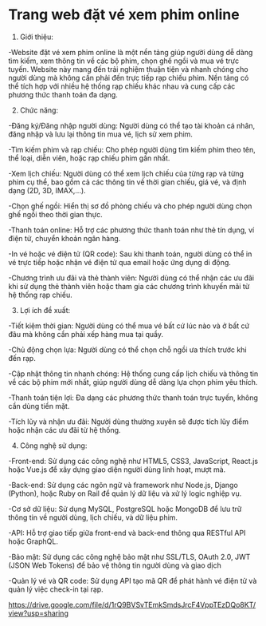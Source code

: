 # Trang web đặt vé xem phim online
1. Giới thiệu:

-Website đặt vé xem phim online là một nền tảng giúp người dùng dễ dàng tìm kiếm, xem thông tin về các bộ phim, chọn ghế ngồi và mua vé trực tuyến. Website này mang đến trải nghiệm thuận tiện và nhanh chóng cho người dùng mà không cần phải đến trực tiếp rạp chiếu phim. Nền tảng có thể tích hợp với nhiều hệ thống rạp chiếu khác nhau và cung cấp các phương thức thanh toán đa dạng.

2. Chức năng:

-Đăng ký/Đăng nhập người dùng: Người dùng có thể tạo tài khoản cá nhân, đăng nhập và lưu lại thông tin mua vé, lịch sử xem phim.

-Tìm kiếm phim và rạp chiếu: Cho phép người dùng tìm kiếm phim theo tên, thể loại, diễn viên, hoặc rạp chiếu phim gần nhất.

-Xem lịch chiếu: Người dùng có thể xem lịch chiếu của từng rạp và từng phim cụ thể, bao gồm cả các thông tin về thời gian chiếu, giá vé, và định dạng (2D, 3D, IMAX,...).

-Chọn ghế ngồi: Hiển thị sơ đồ phòng chiếu và cho phép người dùng chọn ghế ngồi theo thời gian thực.

-Thanh toán online: Hỗ trợ các phương thức thanh toán như thẻ tín dụng, ví điện tử, chuyển khoản ngân hàng.

-In vé hoặc vé điện tử (QR code): Sau khi thanh toán, người dùng có thể in vé trực tiếp hoặc nhận vé điện tử qua email hoặc ứng dụng di động.

-Chương trình ưu đãi và thẻ thành viên: Người dùng có thể nhận các ưu đãi khi sử dụng thẻ thành viên hoặc tham gia các chương trình khuyến mãi từ hệ thống rạp chiếu.

3. Lợi ích đề xuất:

-Tiết kiệm thời gian: Người dùng có thể mua vé bất cứ lúc nào và ở bất cứ đâu mà không cần phải xếp hàng mua tại quầy.

-Chủ động chọn lựa: Người dùng có thể chọn chỗ ngồi ưa thích trước khi đến rạp.

-Cập nhật thông tin nhanh chóng: Hệ thống cung cấp lịch chiếu và thông tin về các bộ phim mới nhất, giúp người dùng dễ dàng lựa chọn phim yêu thích.

-Thanh toán tiện lợi: Đa dạng các phương thức thanh toán trực tuyến, không cần dùng tiền mặt.

-Tích lũy và nhận ưu đãi: Người dùng thường xuyên sẽ được tích lũy điểm hoặc nhận các ưu đãi từ hệ thống.

4. Công nghệ sử dụng:

-Front-end: Sử dụng các công nghệ như HTML5, CSS3, JavaScript, React.js hoặc Vue.js để xây dựng giao diện người dùng linh hoạt, mượt mà.

-Back-end: Sử dụng các ngôn ngữ và framework như Node.js, Django (Python), hoặc Ruby on Rail để quản lý dữ liệu và xử lý logic nghiệp vụ.

-Cơ sở dữ liệu: Sử dụng MySQL, PostgreSQL hoặc MongoDB để lưu trữ thông tin về người dùng, lịch chiếu, và dữ liệu phim.

-API: Hỗ trợ giao tiếp giữa front-end và back-end thông qua RESTful API hoặc GraphQL.

-Bảo mật: Sử dụng các công nghệ bảo mật như SSL/TLS, OAuth 2.0, JWT (JSON Web Tokens) để bảo vệ thông tin người dùng và giao dịch

-Quản lý vé và QR code: Sử dụng API tạo mã QR để phát hành vé điện tử và quản lý việc check-in tại rạp.

https://drive.google.com/file/d/1rQ9BVSvTEmkSmdsJrcF4VppTEzDQo8KT/view?usp=sharing

